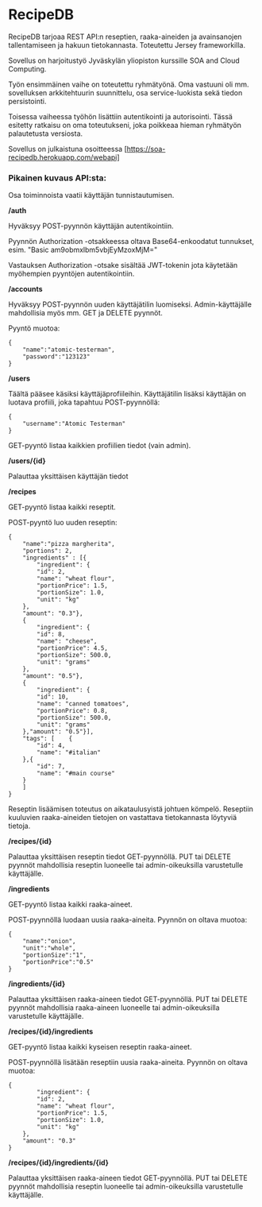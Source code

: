 # RecipeDB

RecipeDB tarjoaa REST API:n reseptien, raaka-aineiden ja avainsanojen tallentamiseen ja hakuun tietokannasta. Toteutettu Jersey frameworkilla.

Sovellus on harjoitustyö Jyväskylän yliopiston kurssille SOA and Cloud Computing.

Työn ensimmäinen vaihe on toteutettu ryhmätyönä. Oma vastuuni oli mm. sovelluksen arkkitehtuurin suunnittelu, osa service-luokista sekä tiedon persistointi.

Toisessa vaiheessa työhön lisättiin autentikointi ja autorisointi. Tässä esitetty ratkaisu on oma toteutukseni, joka poikkeaa hieman ryhmätyön palautetusta versiosta.

Sovellus on julkaistuna osoitteessa [https://soa-recipedb.herokuapp.com/webapi]

### Pikainen kuvaus API:sta:

Osa toiminnoista vaatii käyttäjän tunnistautumisen.

**/auth**

Hyväksyy POST-pyynnön käyttäjän autentikointiin.

Pyynnön Authorization -otsakkeessa oltava Base64-enkoodatut tunnukset, esim. "Basic am9obmxlbm5vbjEyMzoxMjM="

Vastauksen Authorization -otsake sisältää JWT-tokenin jota käytetään myöhempien pyyntöjen autentikointiin.

**/accounts**

Hyväksyy POST-pyynnön uuden käyttäjätilin luomiseksi. Admin-käyttäjälle mahdollisia myös mm. GET ja DELETE pyynnöt.

Pyyntö muotoa:
```
{
    "name":"atomic-testerman",
    "password":"123123"
}
```
**/users**

Täältä pääsee käsiksi käyttäjäprofiileihin. Käyttäjätilin lisäksi käyttäjän on luotava profiili, joka tapahtuu POST-pyynnöllä:
```
{
    "username":"Atomic Testerman"
}
```
GET-pyyntö listaa kaikkien profiilien tiedot (vain admin).

**/users/{id}**

Palauttaa yksittäisen käyttäjän tiedot

**/recipes**

GET-pyyntö listaa kaikki reseptit.

POST-pyyntö luo uuden reseptin:
```
{
    "name":"pizza margherita",
    "portions": 2,
    "ingredients" : [{
        "ingredient": {
        "id": 2,
        "name": "wheat flour",
        "portionPrice": 1.5,
        "portionSize": 1.0,
        "unit": "kg"
    },
    "amount": "0.3"},
    {
        "ingredient": {
        "id": 8,
        "name": "cheese",
        "portionPrice": 4.5,
        "portionSize": 500.0,
        "unit": "grams"
    },
    "amount": "0.5"},
    {
        "ingredient": {
        "id": 10,
        "name": "canned tomatoes",
        "portionPrice": 0.8,
        "portionSize": 500.0,
        "unit": "grams"
    },"amount": "0.5"}],
    "tags": [    {
        "id": 4,
        "name": "#italian"
    },{
        "id": 7,
        "name": "#main course"
    }
    ]
}
```

Reseptin lisäämisen toteutus on aikataulusyistä johtuen kömpelö. Reseptiin kuuluvien raaka-aineiden tietojen on vastattava tietokannasta löytyviä tietoja.

**/recipes/{id}**

Palauttaa yksittäisen reseptin tiedot GET-pyynnöllä. PUT tai DELETE pyynnöt mahdollisia reseptin luoneelle tai admin-oikeuksilla varustetulle käyttäjälle.

**/ingredients**

GET-pyyntö listaa kaikki raaka-aineet.

POST-pyynnöllä luodaan uusia raaka-aineita. Pyynnön on oltava muotoa:
```
{
    "name":"onion",
    "unit":"whole",
    "portionSize":"1",
    "portionPrice":"0.5"
}
```

**/ingredients/{id}**

Palauttaa yksittäisen raaka-aineen tiedot GET-pyynnöllä. PUT tai DELETE pyynnöt mahdollisia raaka-aineen luoneelle tai admin-oikeuksilla varustetulle käyttäjälle.

**/recipes/{id}/ingredients**

GET-pyyntö listaa kaikki kyseisen reseptin raaka-aineet.

POST-pyynnöllä lisätään reseptiin uusia raaka-aineita. Pyynnön on oltava muotoa:

```
{
        "ingredient": {
        "id": 2,
        "name": "wheat flour",
        "portionPrice": 1.5,
        "portionSize": 1.0,
        "unit": "kg"
    },
    "amount": "0.3"
}
```    
**/recipes/{id}/ingredients/{id}**

Palauttaa yksittäisen raaka-aineen tiedot GET-pyynnöllä. PUT tai DELETE pyynnöt mahdollisia reseptin luoneelle tai admin-oikeuksilla varustetulle käyttäjälle.
